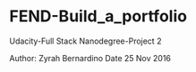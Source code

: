 # FEND-Build_a_portfolio
Udacity-Full Stack Nanodegree-Project 2

Author: Zyrah Bernardino
Date 25 Nov 2016
